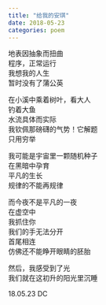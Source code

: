 ```yaml
---
title: "给我的安琪"
date: 2018-05-23
categories: poem
---
```


地表因抽象而扭曲  
程序，正常运行  
我想我的人生  
暂时没有了蒲公英

在小溪中乘着树叶，看大人  
钓着大鱼  
水流具体而实际  
我钦佩那磅礴的气势！它解题  
只用穷举

我可能是宇宙里一颗随机种子  
在黑暗中孕育  
平凡的生长  
规律的不能再规律

而今夜不是平凡的一夜  
在虚空中  
我抓住你  
我们的手无法分开  
首尾相连  
仿佛还不能睁开眼睛的胚胎  

然后，我感受到了光  
我们就在这初升的阳光里沉睡

18.05.23 DC